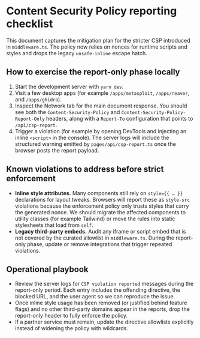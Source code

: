 # Content Security Policy reporting checklist

This document captures the mitigation plan for the stricter CSP introduced in
`middleware.ts`. The policy now relies on nonces for runtime scripts and styles
and drops the legacy `unsafe-inline` escape hatch.

## How to exercise the report-only phase locally

1. Start the development server with `yarn dev`.
2. Visit a few desktop apps (for example `/apps/metasploit`,
   `/apps/reaver`, and `/apps/ghidra`).
3. Inspect the Network tab for the main document response. You should see both
   the `Content-Security-Policy` and
   `Content-Security-Policy-Report-Only` headers, along with a `Report-To`
   configuration that points to `/api/csp-report`.
4. Trigger a violation (for example by opening DevTools and injecting an inline
   `<script>` in the console). The server logs will include the structured
   warning emitted by `pages/api/csp-report.ts` once the browser posts the
   report payload.

## Known violations to address before strict enforcement

- **Inline style attributes.** Many components still rely on `style={{ … }}`
  declarations for layout tweaks. Browsers will report these as `style-src`
  violations because the enforcement policy only trusts styles that carry the
  generated nonce. We should migrate the affected components to utility
  classes (for example Tailwind) or move the rules into static stylesheets that
  load from `self`.
- **Legacy third-party embeds.** Audit any iframe or script embed that is not
  covered by the curated allowlist in `middleware.ts`. During the report-only
  phase, update or remove integrations that trigger repeated violations.

## Operational playbook

- Review the server logs for `CSP violation reported` messages during the
  report-only period. Each entry includes the offending directive, the blocked
  URL, and the user agent so we can reproduce the issue.
- Once inline style usage has been removed (or justified behind feature flags)
  and no other third-party domains appear in the reports, drop the report-only
  header to fully enforce the policy.
- If a partner service must remain, update the directive allowlists explicitly
  instead of widening the policy with wildcards.
